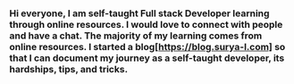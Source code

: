 ### Hi everyone, I am self-taught Full stack Developer learning through online resources. I would love to connect with people and have a chat. The majority of my learning comes from online resources. I started a blog[https://blog.surya-l.com] so that I can document my journey as a self-taught developer, its hardships, tips, and tricks.

<!--
**Surya8991/Surya8991** is a ✨ _special_ ✨ repository because its `README.md` (this file) appears on your GitHub profile.

Here are some ideas to get you started:

- 🔭 I’m currently working on ...JS Projects
- 😎 My personal Webiste...Portfolio[https://surya-l.com]
- 🌱 I’m currently learning ...DSA in JS & blog[https://blog.surya-l.com] it.
- 👯 I’m looking to collaborate on ...Web development
- 🤔 I’m looking for help with ...DSA in JS
- 💬 Ask me about ...Web development& self development.
- 📫 How to reach me: ...Lindedln[https://www.linkedin.com/in/surya-l], Twitter[https://twitter.com/SURYA_L1998], Email[mailto:Suryaraj8147@gmail.com]
- 😄 Pronouns: ... He/Him
- ⚡ Fun fact: ...I never give up and I love Food 😊
-->

